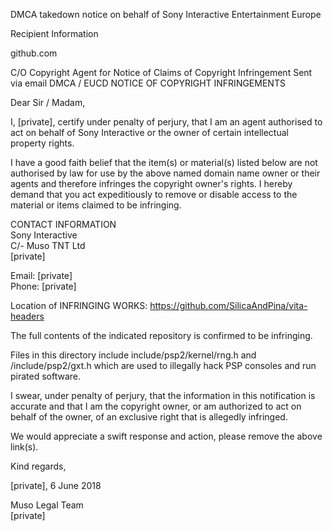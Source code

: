 DMCA takedown notice on behalf of Sony Interactive Entertainment Europe

Recipient Information

github.com

C/O Copyright Agent for Notice of Claims of Copyright Infringement
Sent via email
DMCA / EUCD NOTICE OF COPYRIGHT INFRINGEMENTS

Dear Sir / Madam,

I, [private], certify under penalty of perjury, that I am an agent authorised to act on behalf of Sony Interactive or the owner of certain intellectual property rights.

I have a good faith belief that the item(s) or material(s) listed below are not authorised by law for use by the above named domain name owner or their agents and therefore infringes the copyright owner's rights. I hereby demand that you act expeditiously to remove or disable access to the material or items claimed to be infringing.

CONTACT INFORMATION    
Sony Interactive    
C/- Muso TNT Ltd    
[private]  

Email: [private]  
Phone: [private]  

Location of INFRINGING WORKS:
https://github.com/SilicaAndPina/vita-headers

The full contents of the indicated repository is confirmed to be infringing.

Files in this directory include include/psp2/kernel/rng.h and /include/psp2/gxt.h which are used to illegally hack PSP consoles and run pirated software.

I swear, under penalty of perjury, that the information in this notification is accurate and that I am the copyright owner, or am authorized to act on behalf of the owner, of an exclusive right that is allegedly infringed.

We would appreciate a swift response and action, please remove the above link(s).  

Kind regards,    

[private], 6 June 2018    

Muso Legal Team  
[private]  

